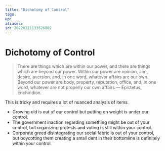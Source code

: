 ```yaml
---
title: "Dichotomy of Control"
tags: 
up: 
aliases:
id: 20220221133526802
---
```


# Dichotomy of Control

>There are things which are within our power, and there are things which are beyond our power. Within our power are opinion, aim, desire, aversion, and, in one word, whatever affairs are our own. Beyond our power are body, property, reputation, office, and, in one word, whatever are not properly our own affairs.— Epictetus, Enchiridion.

This is tricky and requires a lot of nuanced analysis of items.
- Growing old is out of our control but putting on weight is under our control. 
- The government inaction regarding something might be out of your control, but organizing protests and voting is still within your control. 
- Corporate greed disintegrating our social fabric is out of your control, but boycotting them creating a small dent in their bottomline is definitely within your control. 